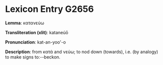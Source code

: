 # Lexicon Entry G2656

**Lemma**: κατανεύω

**Transliteration (xlit)**: kataneúō

**Pronunciation**: kat-an-yoo'-o

**Description**:
from κατά and νεύω; to nod down (towards), i.e. (by analogy) to make signs to:--beckon.
